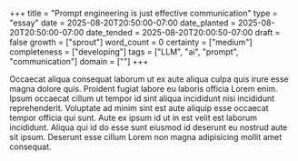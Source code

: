 +++
title = "Prompt engineering is just effective communication"
type = "essay"
date = 2025-08-20T20:50:00-07:00
date_planted = 2025-08-20T20:50:00-07:00
date_tended = 2025-08-20T20:00:50-07:00
draft = false
growth = ["sprout"]
word_count = 0
certainty = ["medium"]
completeness = ["developing"]
tags = ["LLM", "ai", "prompt", "communication"]
domain = [""]
+++

Occaecat aliqua consequat laborum ut ex aute aliqua culpa quis irure esse magna dolore quis. Proident fugiat labore eu laboris officia Lorem enim. Ipsum occaecat cillum ut tempor id sint aliqua incididunt nisi incididunt reprehenderit. Voluptate ad minim sint est aute aliquip esse occaecat tempor officia qui sunt. Aute ex ipsum id ut in est velit est laborum incididunt. Aliqua qui id do esse sunt eiusmod id deserunt eu nostrud aute sit ipsum. Deserunt esse cillum Lorem non magna adipisicing mollit amet consequat.
